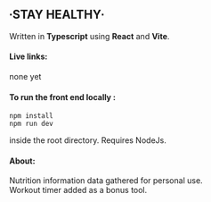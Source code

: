 ## ∙STAY HEALTHY∙

Written in **Typescript** using **React** and **Vite**.

#### Live links:

none yet

#### To run the front end locally :<br  />

```
npm install
npm run dev
```

inside the root directory. Requires NodeJs.

#### About:

Nutrition information data gathered for personal use. <br  />
Workout timer added as a bonus tool.<br  />
